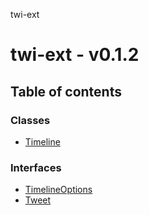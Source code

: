 twi-ext

# twi-ext - v0.1.2

## Table of contents

### Classes

- [Timeline](classes/Timeline.md)

### Interfaces

- [TimelineOptions](interfaces/TimelineOptions.md)
- [Tweet](interfaces/Tweet.md)
